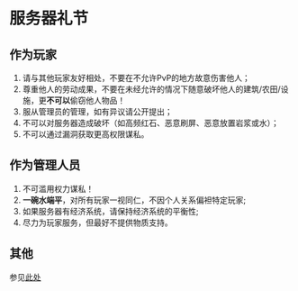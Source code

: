 # 服务器礼节

## 作为玩家

1. 请与其他玩家友好相处，不要在不允许PvP的地方故意伤害他人；
2. 尊重他人的劳动成果，不要在未经允许的情况下随意破坏他人的建筑/农田/设施，更**不可以**偷窃他人物品！
3. 服从管理员的管理，如有异议请公开提出；
4. 不可以对服务器造成破坏（如高频红石、恶意刷屏、恶意放置岩浆或水）；
5. 不可以通过漏洞获取更高权限谋私。

## 作为管理人员

1. 不可滥用权力谋私！
2. **一碗水端平**，对所有玩家一视同仁，不因个人关系偏袒特定玩家;
3. 如果服务器有经济系统，请保持经济系统的平衡性;
4. 尽力为玩家服务，但最好不提供物质支持。

## 其他

参见[此处](http://minecraft-zh.gamepedia.com/%E6%95%99%E7%A8%8B/%E4%B8%8D%E8%AF%A5%E5%81%9A%E7%9A%84%E4%BA%8B)
